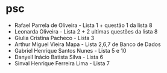 # psc
* Rafael Parrela de Oliveira - Lista 1 + questão 1 da lista 8
* Leonarda Oliveira - Lista 2 + 2 ultimas questões da lista 8 
* Giulia Cristina Pacheco - Lista 3
* Arthur Miguel Vieira Mapa - Lista 2,6,7 de Banco de Dados
* Gabriel Henrique Santos Nunes - Lista 5 e 10 
* Danyell Inácio Batista Silva - Lista 6
* Sinval Henrique Ferreira Lima - Lista 7
